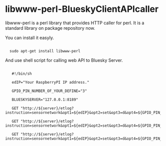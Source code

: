 libwww-perl-BlueskyClientAPIcaller
==================================

libwww-perl is a perl library that provides HTTP caller for perl. It is a standard library on package repository now.

You can install it easyly.

```shell

  sudo apt-get install libwww-perl

```

And use shell script for calling web API to Bluesky Server.

```shell

   #!/bin/sh
   
   edIP="Your RaspberryPI IP address."

   GPIO_PIN_NUMBER_OF_YOUR_DEFINE="3"

   BLUESKYSERVER="127.0.0.1:8189"

   GET "http://${server}/etlog?instruction=sensornetwork&opt1=${edIP}&opt2=set&opt3=d&opt4=${GPIO_PIN_NUMBER_OF_YOUR_DEFINE}&opt5=1"
   
   GET "http://${server}/etlog?instruction=sensornetwork&opt1=${edIP}&opt2=set&opt3=d&opt4=${GPIO_PIN_NUMBER_OF_YOUR_DEFINE}"

   GET "http://${server}/etlog?instruction=sensornetwork&opt1=${edIP}&opt2=set&opt3=d&opt4=${GPIO_PIN_NUMBER_OF_YOUR_DEFINE}&opt5=0"
```
